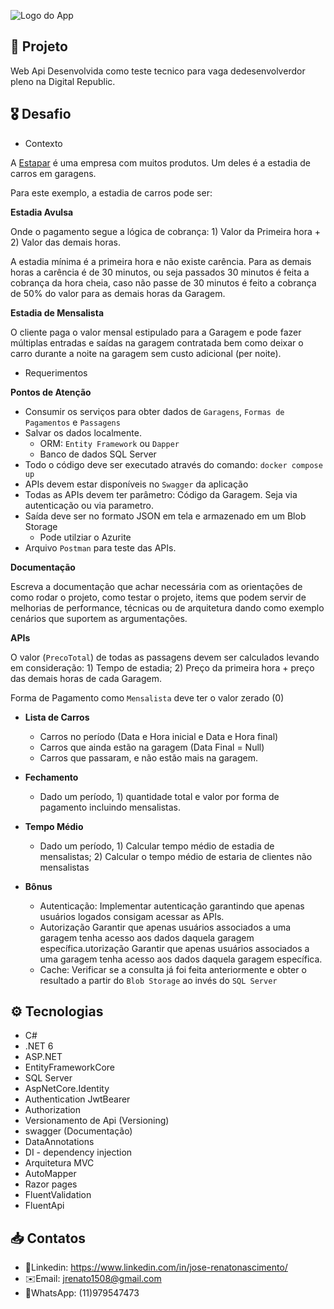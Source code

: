 ![Logo do App](https://github.com/jrenato1508/Midia-joseRenato/blob/main/imglinkedin.png?raw=true)


## 📱 Projeto
Web Api Desenvolvida como teste tecnico para vaga dedesenvolverdor pleno na Digital Republic.

## 🎖️ Desafio
* Contexto

A [Estapar](https://www.estapar.com.br) é uma empresa com muitos produtos. Um deles é a estadia de carros em garagens.

Para este exemplo, a estadia de carros pode ser: 

__Estadia Avulsa__ 

Onde o pagamento segue a lógica de cobrança: 1) Valor da Primeira hora + 2) Valor das demais horas. 

A estadia mínima é a primeira hora e não existe carência. 
Para as demais horas a carência é de 30 minutos, ou seja passados 30 minutos é feita a cobrança da hora cheia, caso não passe de 30 minutos é feito a cobrança de 50% do valor para as demais horas da Garagem.


__Estadia de Mensalista__

O cliente paga o valor mensal estipulado para a Garagem e pode fazer múltiplas entradas e saídas na garagem contratada bem como deixar o carro durante a noite na garagem sem custo adicional (per noite).


* Requerimentos


__Pontos de Atenção__

- Consumir os serviços para obter dados de `Garagens`, `Formas de Pagamentos` e `Passagens`
- Salvar os dados localmente. 
    - ORM: `Entity Framework` ou `Dapper`
    - Banco de dados SQL Server
- Todo o código deve ser executado através do comando: `docker compose up`
- APIs devem estar disponíveis no `Swagger` da aplicação
- Todas as APIs devem ter parâmetro: Código da Garagem. Seja via autenticação ou via parametro.
- Saída deve ser no formato JSON em tela e armazenado em um Blob Storage
    - Pode utilziar o Azurite
- Arquivo `Postman` para teste das APIs.



__Documentação__ 

Escreva a documentação que achar necessária com as orientações de como rodar o projeto, como testar o projeto, items que podem servir de melhorias de performance, técnicas ou de arquitetura dando como exemplo cenários que suportem as argumentações.



__APIs__

O valor (`PrecoTotal`) de todas as passagens devem ser calculados levando em consideração: 1) Tempo de estadia; 2) Preço da primeira hora + preço das demais horas de cada Garagem.

Forma de Pagamento como `Mensalista` deve ter o valor zerado (0)


- __Lista de Carros__
    - Carros no período (Data e Hora inicial e Data e Hora final)
    - Carros que ainda estão na garagem (Data Final = Null)
    - Carros que passaram, e não estão mais na garagem.
- __Fechamento__
    - Dado um período, 1) quantidade total e valor por forma de pagamento incluindo mensalistas.
- __Tempo Médio__
    - Dado um período, 1) Calcular tempo médio de estadia de mensalistas; 2) Calcular o tempo médio de estaria de clientes não mensalistas

- __Bônus__
	- Autenticação: Implementar autenticação garantindo que apenas usuários logados consigam acessar as APIs.
	- Autorização Garantir que apenas usuários associados a uma garagem tenha acesso aos dados daquela garagem específica.utorização Garantir que apenas usuários associados a uma garagem tenha acesso aos dados daquela garagem específica.
	- Cache: Verificar se a consulta já foi feita anteriormente e obter o resultado a partir do `Blob Storage` ao invés do `SQL Server`
	
## ⚙️ Tecnologias
* C# 
* .NET 6
* ASP.NET
* EntityFrameworkCore
* SQL Server
* AspNetCore.Identity
* Authentication JwtBearer
* Authorization
* Versionamento de Api (Versioning)
* swagger (Documentação)
* DataAnnotations
* DI - dependency injection
* Arquitetura MVC
* AutoMapper
* Razor pages
* FluentValidation
* FluentApi





## 📥 Contatos
* 👤Linkedin: https://www.linkedin.com/in/jose-renatonascimento/ 
* ✉️Email: jrenato1508@gmail.com 
* 📱WhatsApp: (11)979547473

